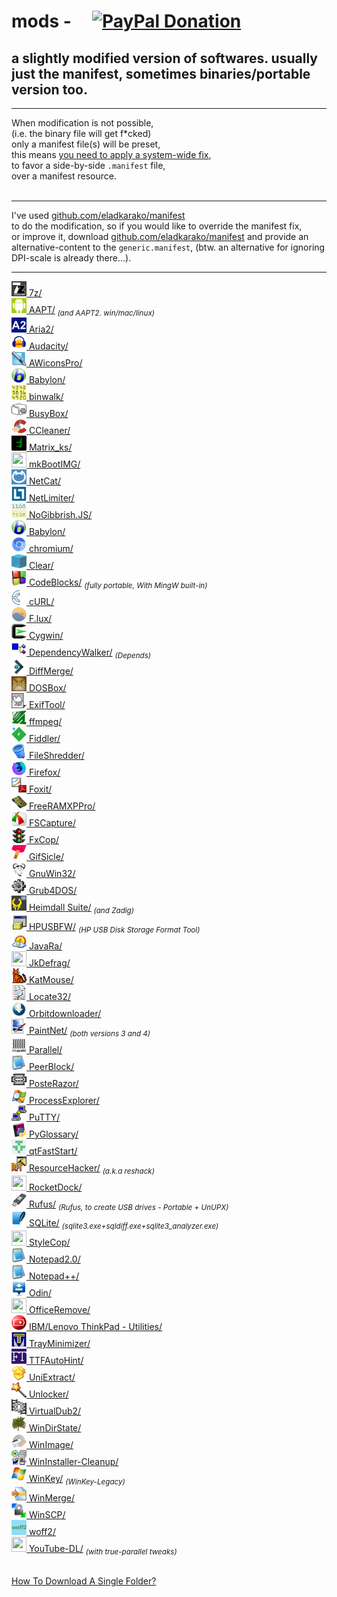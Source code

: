 <h1>mods - &nbsp; &nbsp; <a href="https://paypal.me/e1adkarak0" ok><img src="https://www.paypalobjects.com/webstatic/mktg/Logo/pp-logo-100px.png" alt="PayPal Donation" ok></a></h1>
<h2>a slightly modified version of softwares. usually just the manifest, sometimes binaries/portable version too.</h2>

<hr/>

When modification is not possible,<br/>
(i.e. the binary file will get f*cked)<br/>
only a manifest file(s) will be preset,<br/>
this means <a href="https://gist.github.com/eladkarako/d24d5ed3c917ef230b0fc990104f9fe6">you need to apply a system-wide fix</a>,<br/>
to favor a side-by-side <code>.manifest</code> file,<br/>
over a manifest resource.<br/>
<br/>
<hr/>
I've used <a href="https://github.com/eladkarako/manifest/">github.com/eladkarako/manifest</a><br/>
to do the modification, so if you would like to override the manifest fix,<br/>
or improve it, download <a href="https://github.com/eladkarako/manifest/">github.com/eladkarako/manifest</a> and provide an alternative-content to the <code>generic.manifest</code>, (btw. an alternative for ignoring DPI-scale is already there...).

<hr/>

<a href="7z/"                ><img width="24" height="24" alt="" src="7z/resources/icon.gif"                />&nbsp;7z/</a><br/>
<a href="AAPT/"              ><img width="24" height="24" alt="" src="AAPT/resources/icon.png"              />&nbsp;AAPT/</a>  <sub><em>(and AAPT2. win/mac/linux)</em></sub><br/>
<a href="Aria2/"             ><img width="24" height="24" alt="" src="Aria2/resources/icon.png"             />&nbsp;Aria2/</a><br/>
<a href="Audacity/"          ><img width="24" height="24" alt="" src="Audacity/resources/icon.png"          />&nbsp;Audacity/</a><br/>
<a href="AWiconsPro/"        ><img width="24" height="24" alt="" src="AWiconsPro/resources/icon.png"        />&nbsp;AWiconsPro/</a><br/>
<a href="Babylon/"           ><img width="24" height="24" alt="" src="Babylon/resources/icon.png"           />&nbsp;Babylon/</a><br/>
<a href="binwalk/"           ><img width="24" height="24" alt="" src="binwalk/resources/icon.png"           />&nbsp;binwalk/</a><br/>
<a href="BusyBox/"           ><img width="24" height="24" alt="" src="BusyBox/resources/icon.png"           />&nbsp;BusyBox/</a><br/>
<a href="CCleaner/"          ><img width="24" height="24" alt="" src="CCleaner/resources/icon.png"          />&nbsp;CCleaner/</a><br/>
<a href="Matrix_ks/"         ><img width="24" height="24" alt="" src="Matrix_ks/resources/icon.png"         />&nbsp;Matrix_ks/</a><br/>
<a href="mkBootIMG/"         ><img width="24" height="24" alt="" src="mkBootIMG/resources/icon.png"         />&nbsp;mkBootIMG/</a><br/>
<a href="NetCat/"            ><img width="24" height="24" alt="" src="NetCat/resources/icon.png"            />&nbsp;NetCat/</a><br/>
<a href="NetLimiter/"        ><img width="24" height="24" alt="" src="NetLimiter/resources/icon.png"        />&nbsp;NetLimiter/</a><br/>
<a href="NoGibbrish.JS/"     ><img width="24" height="24" alt="" src="NoGibbrish.JS/resources/icon.png"     />&nbsp;NoGibbrish.JS/</a><br/>
<a href="Babylon/"           ><img width="24" height="24" alt="" src="Babylon/resources/icon.png"           />&nbsp;Babylon/</a><br/>
<a href="chromium/"          ><img width="24" height="24" alt="" src="chromium/resources/icon.png"          />&nbsp;chromium/</a><br/>
<a href="Clear/"             ><img width="24" height="24" alt="" src="Clear/resources/icon.png"             />&nbsp;Clear/</a><br/>
<a href="CodeBlocks/"        ><img width="24" height="24" alt="" src="CodeBlocks/resources/icon.png"        />&nbsp;CodeBlocks/</a>  <sub><em>(fully portable, With MingW built-in)</em></sub><br/>
<a href="cURL/"              ><img width="24" height="24" alt="" src="cURL/resources/icon.png"              />&nbsp;cURL/</a><br/>
<a href="F.lux/"             ><img width="24" height="24" alt="" src="F.lux/resources/icon.png"             />&nbsp;F.lux/</a><br/>
<a href="Cygwin/"            ><img width="24" height="24" alt="" src="Cygwin/resources/icon.png"            />&nbsp;Cygwin/</a><br/>
<a href="DependencyWalker/"  ><img width="24" height="24" alt="" src="DependencyWalker/resources/icon.png"  />&nbsp;DependencyWalker/</a>  <sub><em>(Depends)</em></sub><br/>
<a href="DiffMerge/"         ><img width="24" height="24" alt="" src="DiffMerge/resources/icon.png"         />&nbsp;DiffMerge/</a><br/>
<a href="DOSBox/"            ><img width="24" height="24" alt="" src="DOSBox/resources/icon.png"            />&nbsp;DOSBox/</a><br/>
<a href="ExifTool/"          ><img width="24" height="24" alt="" src="ExifTool/resources/icon.png"          />&nbsp;ExifTool/</a><br/>
<a href="ffmpeg/"            ><img width="24" height="24" alt="" src="ffmpeg/resources/icon.png"            />&nbsp;ffmpeg/</a><br/>
<a href="Fiddler/"           ><img width="24" height="24" alt="" src="Fiddler/resources/icon.png"           />&nbsp;Fiddler/</a><br/>
<a href="FileShredder/"      ><img width="24" height="24" alt="" src="FileShredder/resources/icon.png"      />&nbsp;FileShredder/</a><br/>
<a href="Firefox/"           ><img width="24" height="24" alt="" src="Firefox/resources/icon.png"           />&nbsp;Firefox/</a><br/>
<a href="Foxit/"             ><img width="24" height="24" alt="" src="Foxit/resources/icon.png"             />&nbsp;Foxit/</a><br/>
<a href="FreeRAMXPPro/"      ><img width="24" height="24" alt="" src="FreeRAMXPPro/resources/icon.png"      />&nbsp;FreeRAMXPPro/</a><br/>
<a href="FSCapture/"         ><img width="24" height="24" alt="" src="FSCapture/resources/icon.png"         />&nbsp;FSCapture/</a><br/>
<a href="FxCop/"             ><img width="24" height="24" alt="" src="FxCop/resources/icon.png"             />&nbsp;FxCop/</a><br/>
<a href="GifSicle/"          ><img width="24" height="24" alt="" src="GifSicle/resources/icon.png"          />&nbsp;GifSicle/</a><br/>
<a href="GnuWin32/"          ><img width="24" height="24" alt="" src="GnuWin32/resources/icon.png"          />&nbsp;GnuWin32/</a><br/>
<a href="Grub4DOS/"          ><img width="24" height="24" alt="" src="Grub4DOS/resources/icon.png"          />&nbsp;Grub4DOS/</a><br/>
<a href="HeimdallSuite/"     ><img width="24" height="24" alt="" src="HeimdallSuite/resources/icon.png"     />&nbsp;Heimdall Suite/</a> <sub><em>(and Zadig)</em></sub><br/>
<a href="HPUSBFW/"           ><img width="24" height="24" alt="" src="HPUSBFW/resources/icon.png"           />&nbsp;HPUSBFW/</a> <sub><em>(HP USB Disk Storage Format Tool)</em></sub><br/>
<a href="JavaRa/"            ><img width="24" height="24" alt="" src="JavaRa/resources/icon.png"            />&nbsp;JavaRa/</a><br/>
<a href="JkDefrag/"          ><img width="24" height="24" alt="" src="JkDefrag/resources/icon.png"          />&nbsp;JkDefrag/</a><br/>
<a href="KatMouse/"          ><img width="24" height="24" alt="" src="KatMouse/resources/icon.png"          />&nbsp;KatMouse/</a><br/>
<a href="Locate32/"          ><img width="24" height="24" alt="" src="Locate32/resources/icon.png"          />&nbsp;Locate32/</a><br/>
<a href="Orbitdownloader/"   ><img width="24" height="24" alt="" src="Orbitdownloader/resources/icon.png"   />&nbsp;Orbitdownloader/</a><br/>
<a href="PaintNet/"          ><img width="24" height="24" alt="" src="PaintNet/resources/icon.png"          />&nbsp;PaintNet/</a> <sub><em>(both versions 3 and 4)</em></sub><br/>
<a href="Parallel/"          ><img width="24" height="24" alt="" src="Parallel/resources/icon.png"          />&nbsp;Parallel/</a><br/>
<a href="PeerBlock/"         ><img width="24" height="24" alt="" src="PeerBlock/resources/icon.png"         />&nbsp;PeerBlock/</a><br/>
<a href="PosteRazor/"        ><img width="24" height="24" alt="" src="PosteRazor/resources/icon.png"        />&nbsp;PosteRazor/</a><br/>
<a href="ProcessExplorer/"   ><img width="24" height="24" alt="" src="ProcessExplorer/resources/icon.png"   />&nbsp;ProcessExplorer/</a><br/>
<a href="PuTTY/"             ><img width="24" height="24" alt="" src="PuTTY/resources/icon.png"             />&nbsp;PuTTY/</a><br/>
<a href="PyGlossary/"        ><img width="24" height="24" alt="" src="PyGlossary/resources/icon.png"        />&nbsp;PyGlossary/</a><br/>
<a href="qtFastStart/"       ><img width="24" height="24" alt="" src="qtFastStart/resources/icon.png"       />&nbsp;qtFastStart/</a><br/>
<a href="ResourceHacker/"    ><img width="24" height="24" alt="" src="ResourceHacker/resources/icon.png"    />&nbsp;ResourceHacker/</a> <sub><em>(a.k.a reshack)</em></sub><br/>
<a href="RocketDock/"        ><img width="24" height="24" alt="" src="RocketDock/resources/icon.png"        />&nbsp;RocketDock/</a><br/>
<a href="Rufus/"             ><img width="24" height="24" alt="" src="Rufus/resources/icon.png"             />&nbsp;Rufus/</a> <sub><em>(Rufus, to create USB drives - Portable + UnUPX)</em></sub><br/>
<a href="SQLite/"            ><img width="24" height="24" alt="" src="SQLite/resources/icon.png"            />&nbsp;SQLite/</a> <sub><em>(sqlite3.exe+sqldiff.exe+sqlite3_analyzer.exe)</em></sub><br/>
<a href="StyleCop/"          ><img width="24" height="24" alt="" src="StyleCop/resources/icon.png"          />&nbsp;StyleCop/</a><br/>
<a href="Notepad%202.0/"     ><img width="24" height="24" alt="" src="Notepad%202.0/resources/icon.png"     />&nbsp;Notepad2.0/</a><br/>
<a href="Notepad++/"         ><img width="24" height="24" alt="" src="Notepad++/resources/icon.png"         />&nbsp;Notepad++/</a><br/>
<a href="Odin/"              ><img width="24" height="24" alt="" src="Odin/resources/icon.png"              />&nbsp;Odin/</a><br/>
<a href="OfficeRemove/"      ><img width="24" height="24" alt="" src="OfficeRemove/resources/icon.png"      />&nbsp;OfficeRemove/</a><br/>
<a href="ThinkPadUtilities/" ><img width="24" height="24" alt="" src="ThinkPadUtilities/resources/icon.png" />&nbsp;IBM/Lenovo ThinkPad - Utilities/</a><br/>
<a href="TrayMinimizer/"     ><img width="24" height="24" alt="" src="TrayMinimizer/resources/icon.png"     />&nbsp;TrayMinimizer/</a><br/>
<a href="TTFAutoHint/"       ><img width="24" height="24" alt="" src="TTFAutoHint/resources/icon.png"       />&nbsp;TTFAutoHint/</a><br/>
<a href="UniExtract/"        ><img width="24" height="24" alt="" src="UniExtract/resources/icon.png"          />&nbsp;UniExtract/</a><br/>
<a href="Unlocker/"          ><img width="24" height="24" alt="" src="Unlocker/resources/icon.png"          />&nbsp;Unlocker/</a><br/>
<a href="VirtualDub2/"       ><img width="24" height="24" alt="" src="VirtualDub2/resources/icon.png"       />&nbsp;VirtualDub2/</a><br/>
<a href="WinDirState/"       ><img width="24" height="24" alt="" src="WinDirState/resources/icon.png"       />&nbsp;WinDirState/</a><br/>
<a href="WinImage/"              ><img width="24" height="24" alt="" src="WinImage/resources/icon.png"                  />&nbsp;WinImage/</a><br/>
<a href="WinInstaller-Cleanup/"  ><img width="24" height="24" alt="" src="WinInstaller-Cleanup/resources/icon.png"      />&nbsp;WinInstaller-Cleanup/</a><br/>
<a href="WinKeyLegacy/"          ><img width="24" height="24" alt="" src="WinKeyLegacy/resources/icon.png"              />&nbsp;WinKey/</a> <sub><em>(WinKey-Legacy)</em></sub><br/>
<a href="WinMerge/"              ><img width="24" height="24" alt="" src="WinMerge/resources/icon.png"                  />&nbsp;WinMerge/</a></a><br/>
<a href="WinSCP/"                ><img width="24" height="24" alt="" src="WinSCP/resources/icon.png"                    />&nbsp;WinSCP/</a><br/>
<a href="woff2/"                 ><img width="24" height="24" alt="" src="woff2/resources/icon.png"                     />&nbsp;woff2/</a><br/>
<a href="YouTube-DL/"            ><img width="24" height="24" alt="" src="YouTube-DL/resources/icon.png"                />&nbsp;YouTube-DL/</a>  <sub><em>(with true-parallel tweaks)</em></sub><br/>


<br/>
<a href="https://github.com/eladkarako/partial-download-github-repository">How To Download A Single Folder?</a>

